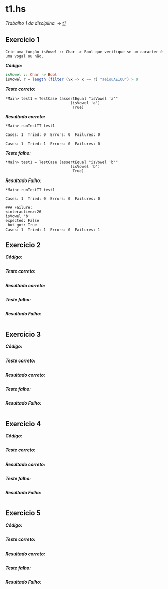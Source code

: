 # t1.hs
###### Trabalho 1 da disciplina. -> [t1](https://github.com/leomilitz/paradigmas/tree/master/t1/t1.hs)
## Exercício 1
```
Crie uma função isVowel :: Char -> Bool que verifique se um caracter é uma vogal ou não.
```
**_Código:_**
```haskell
isVowel :: Char -> Bool
isVowel r = length (filter (\x -> x == r) "aeiouAEIOU") > 0
```

**_Teste correto:_**
```
*Main> test1 = TestCase (assertEqual "isVowel 'a'" 
                             (isVowel 'a')
                              True)
```

**_Resultado correto:_**
```
*Main> runTestTT test1

Cases: 1  Tried: 0  Errors: 0  Failures: 0
                                          
Cases: 1  Tried: 1  Errors: 0  Failures: 0
```

**_Teste falho:_**
```
*Main> test1 = TestCase (assertEqual "isVowel 'b'" 
                             (isVowel 'b')
                              True) 
```
**_Resultado Falho:_**
```
*Main> runTestTT test1

Cases: 1  Tried: 0  Errors: 0  Failures: 0
                                          
### Failure:
<interactive>:26
isVowel 'b'
expected: False
 but got: True
Cases: 1  Tried: 1  Errors: 0  Failures: 1
```

## Exercício 2

**_Código:_**
```

```
**_Teste correto:_**
```

```
**_Resultado correto:_**
```

```
**_Teste falho:_**
```

```
**_Resultado Falho:_**
```

```

## Exercício 3

**_Código:_**
```

```
**_Teste correto:_**
```

```
**_Resultado correto:_**
```

```
**_Teste falho:_**
```

```
**_Resultado Falho:_**
```

```

## Exercício 4

**_Código:_**
```

```
**_Teste correto:_**
```

```
**_Resultado correto:_**
```

```
**_Teste falho:_**
```

```
**_Resultado Falho:_**
```

```

## Exercício 5

**_Código:_**
```

```
**_Teste correto:_**
```

```
**_Resultado correto:_**
```

```
**_Teste falho:_**
```

```
**_Resultado Falho:_**
```

```
